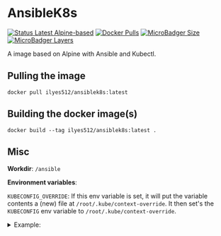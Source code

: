 # AnsibleK8s

[![Status Latest Alpine-based](https://github.com/Ilyes512/ansiblek8s/workflows/Build%20latest%20image/badge.svg)](https://github.com/Ilyes512/ansiblek8s/actions?query=workflow%3A%22Build+latest+image%22)
[![Docker Pulls](https://img.shields.io/docker/pulls/ilyes512/ansiblek8s.svg)](https://hub.docker.com/r/ilyes512/ansiblek8s)
[![MicroBadger Size](https://img.shields.io/microbadger/image-size/ilyes512/ansiblek8s.svg)](https://microbadger.com/images/ilyes512/ansiblek8s)
[![MicroBadger Layers](https://img.shields.io/microbadger/layers/ilyes512/ansiblek8s.svg)](https://microbadger.com/images/ilyes512/ansiblek8s)

A image based on Alpine with Ansible and Kubectl.

## Pulling the image

```
docker pull ilyes512/ansiblek8s:latest
```

## Building the docker image(s)

```
docker build --tag ilyes512/ansiblek8s:latest .
```

## Misc

**Workdir**: `/ansible`

**Environment variables**:

`KUBECONFIG_OVERRIDE`: If this env variable is set, it will put the variable contents a (new) file at `/root/.kube/context-override`. It then set's the `KUBECONFIG` env variable to `/root/.kube/context-override`.

<details><summary>Example:</summary>

```bash
docker run --rm --tty --env KUBECONFIG_OVERRIDE="`kind get kubeconfig --internal`" ilyes512/ansiblek8s kubectl get nodes
```

Quote:
> kind is a tool for running local Kubernetes clusters using Docker container "nodes".

For more info see: https://github.com/kubernetes-sigs/kind
</details>